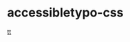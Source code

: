 # accessibletypo-css

[tt](https://pusher.com/sessions/meetup/london-css/css-and-the-first-meaningful-paint)
